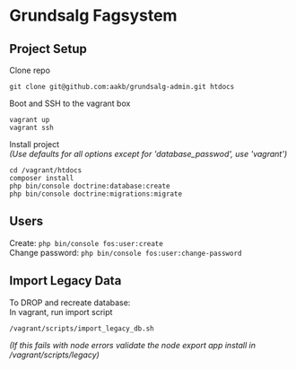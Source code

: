 # Grundsalg Fagsystem

## Project Setup

Clone repo
```
git clone git@github.com:aakb/grundsalg-admin.git htdocs
```

Boot and SSH to the vagrant box

```
vagrant up
vagrant ssh
```

Install project  
_(Use defaults for all options except for 'database_passwod', use 'vagrant')_

```
cd /vagrant/htdocs
composer install
php bin/console doctrine:database:create
php bin/console doctrine:migrations:migrate
```

## Users

Create: `php bin/console fos:user:create`  
Change password: `php bin/console fos:user:change-password`


## Import Legacy Data

To DROP and recreate database:  
In vagrant, run import script 

```
/vagrant/scripts/import_legacy_db.sh 
```

_(If this fails with node errors validate the node export app install in /vagrant/scripts/legacy)_
